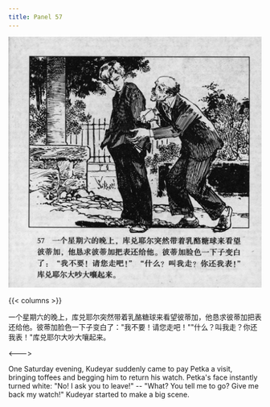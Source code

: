 ```yaml
---
title: Panel 57
---
```


 ![biao page](./../../../images/biao/seifert0726_biao_0061_057.jpg)

{{< columns >}}



一个星期六的晚上，库兑耶尔突然带着乳酪糖球来看望彼蒂加，他恳求彼蒂加把表还给他。彼蒂加脸色一下子变白了："我不要！请您走吧！""什么？叫我走？你还我表！"库兑耶尔大吵大嚷起来。

<--->


One Saturday evening, Kudeyar suddenly came to pay Petka a visit, bringing toffees and begging him to return his watch. Petka's face instantly turned white: "No! I ask you to leave!" -- "What? You tell me to go? Give me back my watch!" Kudeyar started to make a big scene.